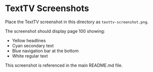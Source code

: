 # TextTV Screenshots

Place the TextTV screenshot in this directory as `texttv-screenshot.png`.

The screenshot should display page 100 showing:
- Yellow headlines
- Cyan secondary text  
- Blue navigation bar at the bottom
- White regular text

This screenshot is referenced in the main README.md file.
